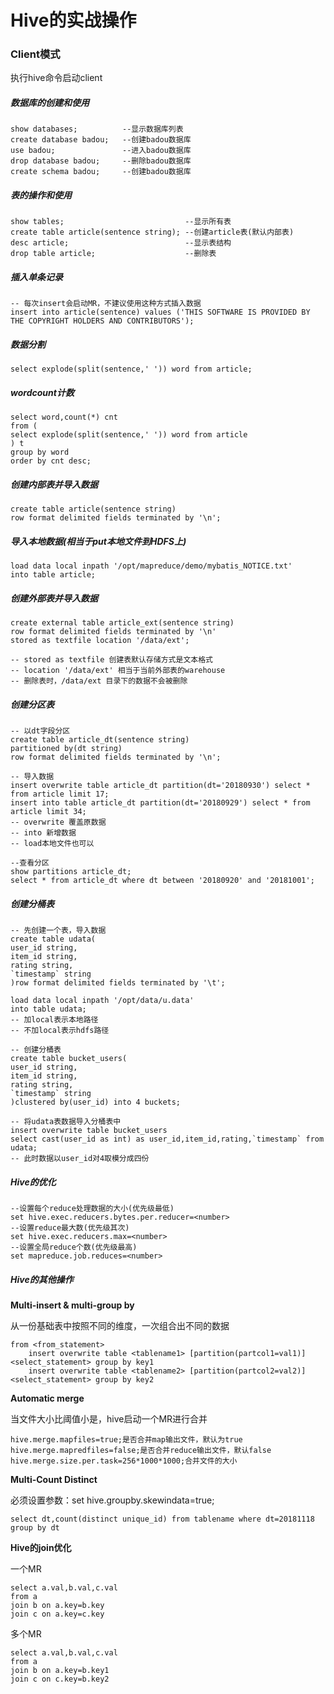 # Hive的实战操作

### Client模式
执行hive命令启动client

##### 数据库的创建和使用

    show databases;          --显示数据库列表
    create database badou;   --创建badou数据库
    use badou;               --进入badou数据库
    drop database badou;     --删除badou数据库
    create schema badou;     --创建badou数据库

##### 表的操作和使用

    show tables;                           --显示所有表
    create table article(sentence string); --创建article表(默认内部表)
    desc article;                          --显示表结构
    drop table article;                    --删除表

##### 插入单条记录
    -- 每次insert会启动MR，不建议使用这种方式插入数据
    insert into article(sentence) values ('THIS SOFTWARE IS PROVIDED BY THE COPYRIGHT HOLDERS AND CONTRIBUTORS');

##### 数据分割

    select explode(split(sentence,' ')) word from article;

##### wordcount计数

	select word,count(*) cnt
    from (
    select explode(split(sentence,' ')) word from article
    ) t
    group by word
    order by cnt desc;

##### 创建内部表并导入数据

	create table article(sentence string)
    row format delimited fields terminated by '\n';

##### 导入本地数据(相当于put本地文件到HDFS上)

	load data local inpath '/opt/mapreduce/demo/mybatis_NOTICE.txt'
    into table article;

##### 创建外部表并导入数据

	create external table article_ext(sentence string)
    row format delimited fields terminated by '\n'
    stored as textfile location '/data/ext';

    -- stored as textfile 创建表默认存储方式是文本格式
    -- location '/data/ext' 相当于当前外部表的warehouse
    -- 删除表时，/data/ext 目录下的数据不会被删除

##### 创建分区表
    -- 以dt字段分区
	create table article_dt(sentence string)
    partitioned by(dt string)
    row format delimited fields terminated by '\n';
	
	-- 导入数据
    insert overwrite table article_dt partition(dt='20180930') select * from article limit 17;
    insert into table article_dt partition(dt='20180929') select * from article limit 34;
    -- overwrite 覆盖原数据
    -- into 新增数据
    -- load本地文件也可以

	--查看分区
	show partitions article_dt;
    select * from article_dt where dt between '20180920' and '20181001';

##### 创建分桶表
	-- 先创建一个表，导入数据
    create table udata(
    user_id string,
    item_id string,
    rating string,
    `timestamp` string
    )row format delimited fields terminated by '\t';
	
    load data local inpath '/opt/data/u.data' 
    into table udata;
	-- 加local表示本地路径
	-- 不加local表示hdfs路径

	-- 创建分桶表
    create table bucket_users(
    user_id string,
    item_id string,
    rating string,
    `timestamp` string
    )clustered by(user_id) into 4 buckets;

	-- 将udata表数据导入分桶表中
    insert overwrite table bucket_users
    select cast(user_id as int) as user_id,item_id,rating,`timestamp` from udata;
	-- 此时数据以user_id对4取模分成四份

##### Hive的优化
	--设置每个reduce处理数据的大小(优先级最低)
    set hive.exec.reducers.bytes.per.reducer=<number>
	--设置reduce最大数(优先级其次)
    set hive.exec.reducers.max=<number>
	--设置全局reduce个数(优先级最高)
    set mapreduce.job.reduces=<number>

##### Hive的其他操作
**Multi-insert & multi-group by**

从一份基础表中按照不同的维度，一次组合出不同的数据

    from <from_statement>
        insert overwrite table <tablename1> [partition(partcol1=val1)] <select_statement> group by key1
        insert overwrite table <tablename2> [partition(partcol2=val2)] <select_statement> group by key2

**Automatic merge**

当文件大小比阈值小是，hive启动一个MR进行合并

	hive.merge.mapfiles=true;是否合并map输出文件，默认为true
	hive.merge.mapredfiles=false;是否合并reduce输出文件，默认false
	hive.merge.size.per.task=256*1000*1000;合并文件的大小

**Multi-Count Distinct**

必须设置参数：set hive.groupby.skewindata=true;

	select dt,count(distinct unique_id) from tablename where dt=20181118 group by dt

**Hive的join优化**

一个MR

	select a.val,b.val,c.val 
    from a 
    join b on a.key=b.key 
    join c on a.key=c.key

多个MR

	select a.val,b.val,c.val 
    from a 
    join b on a.key=b.key1 
    join c on c.key=b.key2